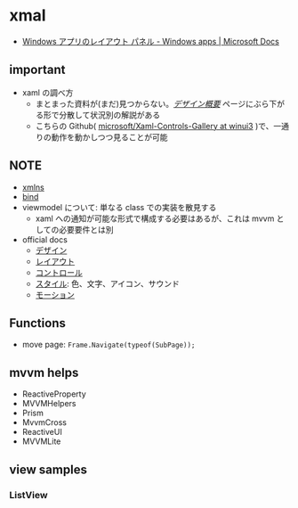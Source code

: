 # xmal

- [Windows アプリのレイアウト パネル \- Windows apps \| Microsoft Docs](https://docs.microsoft.com/ja-jp/windows/apps/design/layout/layout-panels)

## important

- xaml の調べ方
  - まとまった資料が(まだ)見つからない。_[デザイン概要](https://docs.microsoft.com/ja-jp/windows/apps/design/)_ ページにぶら下がる形で分散して状況別の解説がある
  - こちらの Github( [microsoft/Xaml\-Controls\-Gallery at winui3](https://github.com/microsoft/Xaml-Controls-Gallery/tree/winui3) )で、一通りの動作を動かしつつ見ることが可能

## NOTE

- [xmlns](./xmlns.md)
- [bind](./bind.md)
- viewmodel について: 単なる class での実装を散見する
  - xaml への通知が可能な形式で構成する必要はあるが、これは mvvm としての必要要件とは別
- official docs
  - [デザイン](https://docs.microsoft.com/ja-jp/windows/apps/design/)
  - [レイアウト](https://docs.microsoft.com/ja-jp/windows/apps/design/layout/layouts-with-xaml)
  - [コントロール](https://docs.microsoft.com/ja-jp/windows/apps/design/controls/)
  - [スタイル](https://docs.microsoft.com/ja-jp/windows/apps/design/style/): 色、文字、アイコン、サウンド
  - [モーション](https://docs.microsoft.com/ja-jp/windows/apps/design/motion/)

## Functions

- move page: `Frame.Navigate(typeof(SubPage));`

## mvvm helps

- ReactiveProperty
- MVVMHelpers
- Prism
- MvvmCross
- ReactiveUI
- MVVMLite

## view samples

### ListView
